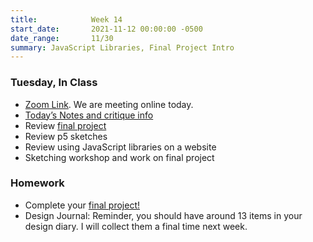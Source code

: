 ```yaml
---
title:            Week 14
start_date:       2021-11-12 00:00:00 -0500
date_range:       11/30
summary: JavaScript Libraries, Final Project Intro
---
```


### Tuesday, In Class

- [Zoom Link](https://NewSchool.zoom.us/my/nikafisher). We are meeting online today.
- [Today&rsquo;s Notes and critique info](https://paper.dropbox.com/doc/Parsons-CI-Week-14-Using-JavaScript-Libraries-in-the-Browser--BXLZjH9y1y~LQIcMlv5bMd6pAQ-Xvz24L9I36HUsJC6cx9vc)
- Review [final project](../projects/final)
- Review p5 sketches
- Review using JavaScript libraries on a website
- Sketching workshop and work on final project


### Homework

- Complete your [final project!](../projects/final)
- Design Journal: Reminder, you should have around 13 items in your design diary. I will collect them a final time next week.